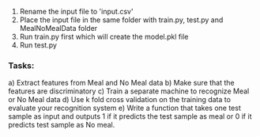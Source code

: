 1. Rename the input file to 'input.csv'
2. Place the input file in the same folder with train.py, test.py and MealNoMealData folder
3. Run train.py first which will create the model.pkl file
4. Run test.py

### Tasks:
a)	Extract features from Meal and No Meal data
b)	Make sure that the features are discriminatory
c)	Train a separate machine to recognize Meal or No Meal data
d)	Use k fold cross validation on the training data to evaluate your recognition system
e)	Write a function that takes one test sample as input and outputs 1 if it predicts the test sample as meal or 0 if it predicts test sample as No meal. 
